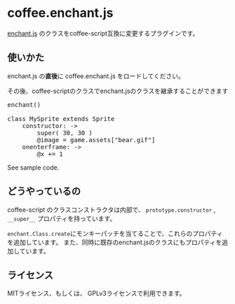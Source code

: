 coffee.enchant.js
=================

[enchant.js](http://enchantjs.com/) のクラスをcoffee-script互換に変更するプラグインです。


使いかた
--------

enchant.js の**直後**に coffee.enchant.js をロードしてください。

その後、coffee-scriptのクラスでenchant.jsのクラスを継承することができます

<pre>
enchant()

class MySprite extends Sprite
	constructor: ->
		super( 30, 30 )
		@image = game.assets["bear.gif"]
	onenterframe: ->
		@x += 1
</pre>

See sample code.

どうやっているの
----------------

coffee-script のクラスコンストラクタは内部で、 `prototype.constructor` , `__super__` プロパティを持っています。

`enchant.Class.create`にモンキーパッチを当てることで、これらのプロパティを追加しています。
また、同時に既存のenchant.jsのクラスにもプロパティを追加しています。

ライセンス
----------

MITライセンス、もしくは、 GPLv3ライセンスで利用できます。

